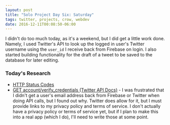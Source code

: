 ```yaml
---
layout: post
title: "Solo Project Day Six: Saturday"
tags: twitter, projects, crow, webdev
date: 2016-12-11T00:08:50-06:00
---
```


I didn't do too much today, as it's a weekend, but I did get a little work done. Namely, I used Twitter's API to look up the logged in user's Twitter username using the `user_id` I receive back from Firebase on login. I also started building functionality for the draft of a tweet to be saved to the database for later editing.

### Today's Research

- [HTTP Status Codes](http://www.restapitutorial.com/httpstatuscodes.html)
- [GET account/verify\_credentials (Twitter API Docs)](https://dev.twitter.com/rest/reference/get/account/verify_credentials) - I was frustrated that I didn't get a user's email address back from Firebase or Twitter when doing API calls, but I found out why. Twitter does allow for it, but I must provide links to my privacy policy and terms of service. I don't actually have a privacy policy or terms of service yet, but if I plan to make this into a real app (which I do), I'll need to write those at some point.
